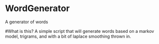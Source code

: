 # WordGenerator
A generator of words

#What is this?
A simple script that will generate words based on a markov model, trigrams, and with a bit of laplace smoothing thrown in.
